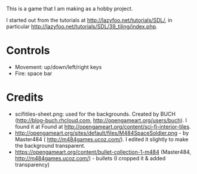 This is a game that I am making as a hobby project.

I started out from the tutorials at http://lazyfoo.net/tutorials/SDL/, in particular http://lazyfoo.net/tutorials/SDL/39_tiling/index.php. 

# Controls
* Movement: up/down/left/right keys
* Fire: space bar

# Credits
* scifitiles-sheet.png: used for the backgrounds. Created by BUCH (http://blog-buch.rhcloud.com, http://opengameart.org/users/buch). I found it at Found at http://opengameart.org/content/sci-fi-interior-tiles.
* http://opengameart.org/sites/default/files/M484SpaceSoldier.png - by Master484 ( http://m484games.ucoz.com/). I edited it slightly to make the background transparent.
* https://opengameart.org/content/bullet-collection-1-m484 (Master484, http://m484games.ucoz.com/) - bullets (I cropped it & added transparency)